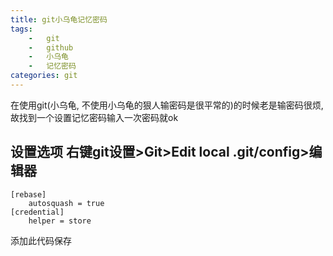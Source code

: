```yaml
---
title: git小乌龟记忆密码
tags: 
    -   git
    -   github
    -   小乌龟
    -   记忆密码
categories: git
---
```


在使用git(小乌龟, 不使用小乌龟的狠人输密码是很平常的)的时候老是输密码很烦, 故找到一个设置记忆密码输入一次密码就ok
<!-- more -->

## 设置选项 右键git设置>Git>Edit local .git/config>编辑器

```
[rebase]
	autosquash = true
[credential]
    helper = store 
```

添加此代码保存